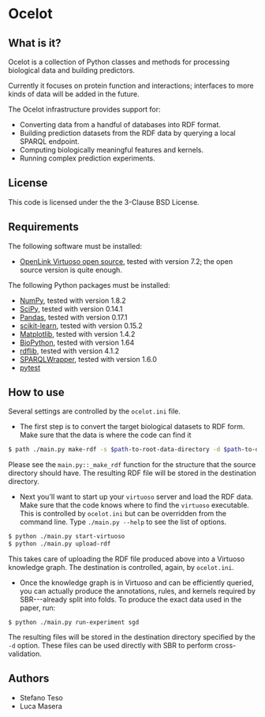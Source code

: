 # Ocelot

## What is it?

Ocelot is a collection of Python classes and methods for processing biological
data and building predictors.

Currently it focuses on protein function and interactions; interfaces to
more kinds of data will be added in the future.

The Ocelot infrastructure provides support for:

- Converting data from a handful of databases into RDF format.
- Building prediction datasets from the RDF data by querying a local SPARQL endpoint.
- Computing biologically meaningful features and kernels.
- Running complex prediction experiments.

## License

This code is licensed under the the 3-Clause BSD License.

## Requirements

The following software must be installed:

- [OpenLink Virtuoso open source](https://github.com/openlink/virtuoso-opensource), tested with version 7.2; the open source version is quite enough.

The following Python packages must be installed:

- [NumPy](http://www.numpy.org/), tested with version 1.8.2
- [SciPy](http://www.scipy.org/), tested with version 0.14.1
- [Pandas](http://pandas.pydata.org/), tested with version 0.17.1
- [scikit-learn](http://scikit-learn.org/stable/), tested with version 0.15.2
- [Matplotlib](http://matplotlib.sourceforge.net/), tested with version 1.4.2
- [BioPython](http://biopython.org), tested with version 1.64
- [rdflib](https://rdflib.readthedocs.org/en/latest/), tested with version 4.1.2
- [SPARQLWrapper](https://pypi.python.org/pypi/SPARQLWrapper), tested with version 1.6.0
- [pytest](http://pytest.org/latest/)


## How to use

Several settings are controlled by the ``ocelot.ini`` file.

- The first step is to convert the target biological datasets to RDF form.
  Make sure that the data is where the code can find it

```bash
$ path ./main.py make-rdf -s $path-to-root-data-directory -d $path-to-destination-directory
```

Please see the ``main.py::_make_rdf`` function for the structure that the
source directory should have.  The resulting RDF file will be stored in the
destination directory.

- Next you'll want to start up your ``virtuoso`` server and load the RDF data.
  Make sure that the code knows where to find the ``virtuoso`` executable.
This is controlled by ``ocelot.ini`` but can be overridden from the command
line.  Type ``./main.py --help`` to see the list of options.

```bash
$ python ./main.py start-virtuoso
$ python ./main.py upload-rdf
```

This takes care of uploading the RDF file produced above into a Virtuoso
knowledge graph.  The destination is controlled, again, by ``ocelot.ini``.

- Once the knowledge graph is in Virtuoso and can be efficiently queried, you
  can actually produce the annotations, rules, and kernels required by
SBR---already split into folds.  To produce the exact data used in the paper,
run:

```
$ python ./main.py run-experiment sgd
```

The resulting files will be stored in the destination directory specified
by the ``-d`` option.  These files can be used directly with SBR to perform
cross-validation.

## Authors

- Stefano Teso
- Luca Masera
